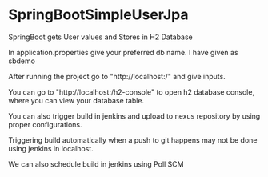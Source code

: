 # SpringBootSimpleUserJpa
SpringBoot gets User values and Stores in H2 Database

In application.properties give your preferred db name. I have given as sbdemo

After running the project go to "http://localhost:<yourportnumber>/" and give inputs.

You can go to "http://localhost:<yourportnumber>/h2-console" to open h2 database console, where you can view your database table.
  
You can also trigger build  in jenkins and upload to nexus repository by using proper configurations.

Triggering build automatically when a push to git happens may not be done using jenkins in localhost.

We can also schedule build in jenkins using Poll SCM
